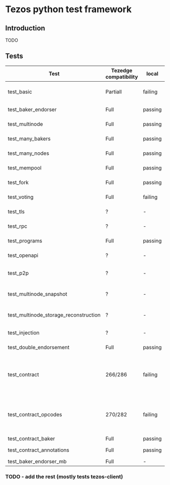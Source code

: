 # Tezos python test framework

## Introduction 
TODO

## Tests

|             Test              |Tezedge compatibility          |local  | drone  |               Description                                               | Modifications                            |       TODO (to be able to run/pass  |
|-------------------------------|-------------------------------|-------|--------|-------------------------------------------------------------------------|------------------------------------------|-------------------------------------------------|
| test_basic                    |           Partiall            |failing|failing |basic node functionality and interactions with tezos-client              | None                                     |  RPC error handling and returned errors         |
| test_baker_endorser           |           Full                |passing|passing |baker and endorser daemon interaction, baking blocks, syncing afterwards | None                                     | None  |
| test_multinode                |           Full                |passing|passing |injection - protocol alpha, inclusion of transfer, endorsement operations| None                                     | None                                         |
| test_many_bakers              |           Full                |passing|passing |Run 5 bakers and num nodes, wait and check logs                          | None                                     | None|
| test_many_nodes               |           Full                |passing|passing |Run many nodes, wait a while, run more nodes, check logs                 | None                                     | None|
| test_mempool                  |           Full                |passing|passing |inject ops, check mempool before and after, bake blocks                  | None                                     | None                                         |
| test_fork                     |           Full                |passing|passing |inject ops, check mempool before and after, bake blocks                  | None                                     | None          | 
| test_voting                   |           Full                |failing|failing |Test voting protocol with manual baking, 4 blocks per voting period      | None                                     | Implement protocol injection |
| test_tls                      |           ?                   |-      | -      |test client interaction (test_bootstrapped) with node tls                | None                                     | Implement tls in tezedge                     |
| test_rpc                      |           ?                   |-      | -      |tests all rpcs in tezos node and protocol                                | None                                     | Implement all rpcs in tezedge                |
| test_programs                 |           Full                |passing|passing |convert script - mostly client stuff (no unimplemented node RPCs-invest.)| None                                     | None                                            |
| test_openapi                  |           ?                   |-      | -      |test openapi/swagger generation                                          | None                                     | Implement openapi/swagger                      |
| test_p2p                      |           ?                   |-      | -      |see: https://gitlab.com/tezos/tezos/-/blob/v8-release/tests_python/tests/test_p2p.py| None                          | Implement rpcs for p2p (/network/peers)        |
| test_multinode_snapshot       |           ?                   |-      |-       |creating snapshots                                                       | None                                     | Implement snapshot and reconstruct             |
| test_multinode_storage_reconstruction|              ?         |-      |-       |reconstruction from snapshot                                             | None                                     | Implement snapshot and reconstruct             |
| test_injection                |           ?                   |-      | -      |testing protocol injection and activation of injected protocol           | None                                     | Implement protocol injection                   |
| test_double_endorsement       |           Full                |passing|passing |testing double endorsement op and accusation                             | None                                     | None           |
| test_contract                 |           266/286             |failing| -      |testing various contract operations (including smart contracts)          | None                                     | More investigation neeed, mostly error handling/message stuff|
| test_contract_opcodes         |           270/282             |failing| -      |individual opcodes that do not require originations (including smart contracts)| None                                     | More investigation neeed, mostly error handling/message stuff|
| test_contract_baker           |           Full                |passing|passing |Test a simple contract origination and call                              | None                                     | None          |
| test_contract_annotations     |           Full                |passing|passing |Tests of Michelson annotations. - mostly client stuff                    | None                                     | None                                           |
| test_baker_endorser_mb        |           Full                |-      | -      |test two separate git branch of binaries                                 | None                                     | Later use                                      |

### TODO - add the rest (mostly tests tezos-client)